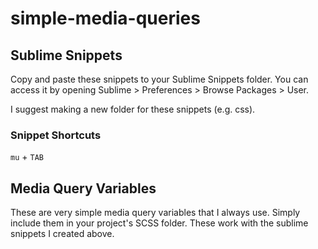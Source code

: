 # simple-media-queries

## Sublime Snippets

Copy and paste these snippets to your Sublime Snippets folder. You can access it by opening Sublime > Preferences > Browse Packages > User.

I suggest making a new folder for these snippets (e.g. css).

### Snippet Shortcuts

`mu` + `TAB`

## Media Query Variables

These are very simple media query variables that I always use. Simply include them in your project's SCSS folder. These work with the sublime snippets I created above.

